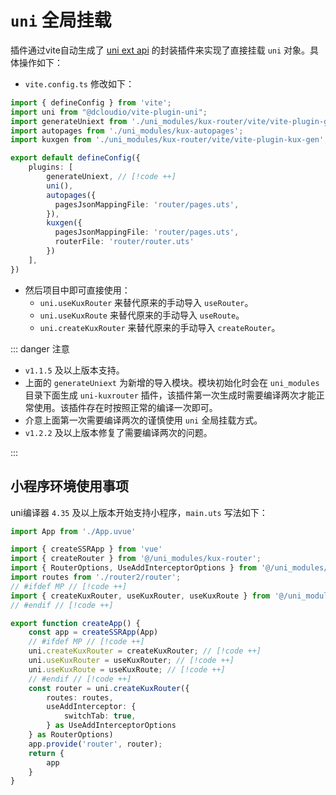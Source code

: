 # `uni` 全局挂载

插件通过vite自动生成了 [uni ext api](https://uniapp.dcloud.net.cn/api/extapi.html) 的封装插件来实现了直接挂载 `uni` 对象。具体操作如下：

+ `vite.config.ts` 修改如下：
```typescript
import { defineConfig } from 'vite';
import uni from "@dcloudio/vite-plugin-uni";
import generateUniext from './uni_modules/kux-router/vite/vite-plugin-generate-uniext' // [!code ++]
import autopages from './uni_modules/kux-autopages';
import kuxgen from './uni_modules/kux-router/vite/vite-plugin-kux-gen';

export default defineConfig({
	plugins: [
		generateUniext, // [!code ++]
		uni(),
        autopages({
          pagesJsonMappingFile: 'router/pages.uts',
        }),
        kuxgen({
          pagesJsonMappingFile: 'router/pages.uts',
          routerFile: 'router/router.uts'
        })
	],
})
```

+ 然后项目中即可直接使用：
    + `uni.useKuxRouter` 来替代原来的手动导入 `useRouter`。
    + `uni.useKuxRoute` 来替代原来的手动导入 `useRoute`。
    + `uni.createKuxRouter` 来替代原来的手动导入 `createRouter`。

::: danger 注意

+ `v1.1.5` 及以上版本支持。
+ 上面的 `generateUniext` 为新增的导入模块。模块初始化时会在 `uni_modules` 目录下面生成 `uni-kuxrouter` 插件，该插件第一次生成时需要编译两次才能正常使用。该插件存在时按照正常的编译一次即可。
+ 介意上面第一次需要编译两次的谨慎使用 `uni` 全局挂载方式。
+ `v1.2.2` 及以上版本修复了需要编译两次的问题。

:::

## 小程序环境使用事项 <Badge text="v1.2.4+" />
uni编译器 `4.35` 及以上版本开始支持小程序，`main.uts` 写法如下：

```ts
import App from './App.uvue'

import { createSSRApp } from 'vue'
import { createRouter } from '@/uni_modules/kux-router';
import { RouterOptions, UseAddInterceptorOptions } from '@/uni_modules/kux-router';
import routes from './router2/router';
// #ifdef MP // [!code ++]
import { createKuxRouter, useKuxRouter, useKuxRoute } from '@/uni_modules/uni-kuxrouter'; // [!code ++]
// #endif // [!code ++]

export function createApp() {
	const app = createSSRApp(App)
	// #ifdef MP // [!code ++]
	uni.createKuxRouter = createKuxRouter; // [!code ++]
	uni.useKuxRouter = useKuxRouter; // [!code ++]
	uni.useKuxRoute = useKuxRoute; // [!code ++]
	// #endif // [!code ++]
	const router = uni.createKuxRouter({
		routes: routes,
		useAddInterceptor: {
			switchTab: true,
		} as UseAddInterceptorOptions
	} as RouterOptions)
	app.provide('router', router);
	return {
		app
	}
}
```

